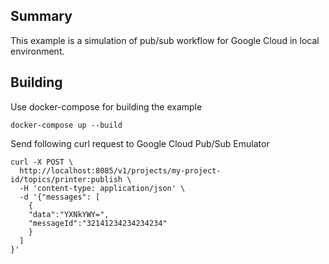 ## Summary

This example is a simulation of pub/sub workflow for Google Cloud in local environment.

## Building

Use docker-compose for building the example


```docker-compose up --build```



Send following curl request to Google Cloud Pub/Sub Emulator

```
curl -X POST \
  http://localhost:8085/v1/projects/my-project-id/topics/printer:publish \
  -H 'content-type: application/json' \
  -d '{"messages": [
    {
    "data":"YXNkYWY=",
    "messageId":"32141234234234234"
    }
  ]
}'
```
